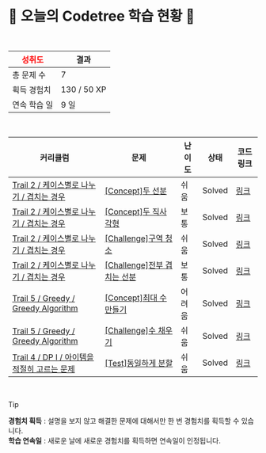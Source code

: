 # 🌲 오늘의 Codetree 학습 현황 🌲

<br />

| <span style="color:red;display:block;text-align:center;"> **성취도**</span> | 결과 |
|---|---|
| 총 문제 수 | 7 |
| 획득 경험치 | 130 / 50 XP |
| 연속 학습 일 | 9 일 |

<br />

|커리큘럼|문제|난이도|상태|코드 링크|
|---|---|---|---|---|
|[Trail 2 / 케이스별로 나누기 / 겹치는 경우](https://www.codetree.ai/trail-info/novice-mid/)|[[Concept]두 선분](https://www.codetree.ai/trails/complete/curated-cards/intro-two-lines/)|쉬움|Solved|[링크](https://github.com/jaeml06/Codeing-Test/blob/main/250818/%EB%91%90%20%EC%84%A0%EB%B6%84/two-lines.py)|
|[Trail 2 / 케이스별로 나누기 / 겹치는 경우](https://www.codetree.ai/trail-info/novice-mid/)|[[Concept]두 직사각형](https://www.codetree.ai/trails/complete/curated-cards/intro-two-rectangles/)|보통|Solved|[링크](https://github.com/jaeml06/Codeing-Test/blob/main/250818/%EB%91%90%20%EC%A7%81%EC%82%AC%EA%B0%81%ED%98%95/two-rectangles.py)|
|[Trail 2 / 케이스별로 나누기 / 겹치는 경우](https://www.codetree.ai/trail-info/novice-mid/)|[[Challenge]구역 청소](https://www.codetree.ai/trails/complete/curated-cards/challenge-district-cleaning/)|쉬움|Solved|[링크](https://github.com/jaeml06/Codeing-Test/blob/main/250818/%EA%B5%AC%EC%97%AD%20%EC%B2%AD%EC%86%8C/district-cleaning.py)|
|[Trail 2 / 케이스별로 나누기 / 겹치는 경우](https://www.codetree.ai/trail-info/novice-mid/)|[[Challenge]전부 겹치는 선분](https://www.codetree.ai/trails/complete/curated-cards/challenge-overlapping-line-segments/)|보통|Solved|[링크](https://github.com/jaeml06/Codeing-Test/blob/main/250818/%EC%A0%84%EB%B6%80%20%EA%B2%B9%EC%B9%98%EB%8A%94%20%EC%84%A0%EB%B6%84/overlapping-line-segments.py)|
|[Trail 5 / Greedy / Greedy Algorithm](https://www.codetree.ai/trail-info/intermediate-mid/)|[[Concept]최대 수 만들기](https://www.codetree.ai/trails/complete/curated-cards/intro-make-biggest-num/)|어려움|Solved|[링크](https://github.com/jaeml06/Codeing-Test/blob/main/250818/%EC%B5%9C%EB%8C%80%20%EC%88%98%20%EB%A7%8C%EB%93%A4%EA%B8%B0/make-biggest-num.js)|
|[Trail 5 / Greedy / Greedy Algorithm](https://www.codetree.ai/trail-info/intermediate-mid/)|[[Challenge]수 채우기](https://www.codetree.ai/trails/complete/curated-cards/challenge-fill-in-number/)|쉬움|Solved|[링크](https://github.com/jaeml06/Codeing-Test/blob/main/250818/%EC%88%98%20%EC%B1%84%EC%9A%B0%EA%B8%B0/fill-in-number.py)|
|[Trail 4 / DP I / 아이템을 적절히 고르는 문제](https://www.codetree.ai/trail-info/intermediate-low/)|[[Test]동일하게 분할](https://www.codetree.ai/trails/complete/curated-cards/test-equal-partition/)|쉬움|Solved|[링크](https://github.com/jaeml06/Codeing-Test/blob/main/250818/%EB%8F%99%EC%9D%BC%ED%95%98%EA%B2%8C%20%EB%B6%84%ED%95%A0/equal-partition.py)|


<br />

> [!TIP]
> **경험치 획득** : 설명을 보지 않고 해결한 문제에 대해서만 한 번 경험치를 획득할 수 있습니다.  
> **학습 연속일** : 새로운 날에 새로운 경험치를 획득하면 연속일이 인정됩니다.

